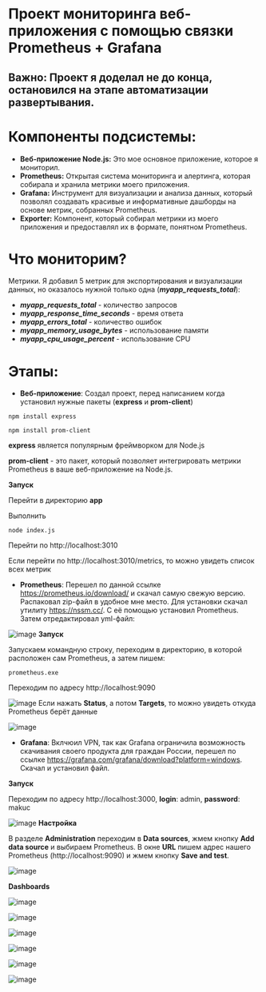 # Проект мониторинга веб-приложения с помощью связки Prometheus + Grafana
__Важно:__
Проект я доделал не до конца, остановился на этапе автоматизации развертывания.
---
# Компоненты подсистемы:
   - __Веб-приложение Node.js:__ Это мое основное приложение, которое я мониторил.
   - __Prometheus:__ Открытая система мониторинга и алертинга, которая собирала и хранила метрики моего приложения.
   - __Grafana:__ Инструмент для визуализации и анализа данных, который позволял создавать красивые и информативные дашборды на основе метрик, собранных Prometheus.
   - __Exporter:__ Компонент, который собирал метрики из моего приложения и предоставлял их в формате, понятном Prometheus.
# Что мониторим?
 Метрики. Я добавил 5 метрик для экспортирования и визуализации данных, но оказалось нужной только одна (___myapp_requests_total___):
  -  ___myapp_requests_total___ - количество запросов
  - ___myapp_response_time_seconds___ - время ответа
  - ___myapp_errors_total___ - количество ошибок
  - ___myapp_memory_usage_bytes___ - использование памяти
  - ___myapp_cpu_usage_percent___ - использование CPU
 # Этапы:
  - __Веб-приложение__: Создал проект, перед написанием когда установил нужные пакеты (__express__ и __prom-client__)
```
npm install express

npm install prom-client
```                                                                            
  __express__ является популярным фреймворком для Node.js

  __prom-client__ -  это пакет, который позволяет интегрировать метрики Prometheus в ваше веб-приложение на Node.js.  
  
__Запуск__

Перейти в директорию __app__

Выполнить

```
node index.js
```

Перейти по http://localhost:3010

Если перейти по http://localhost:3010/metrics, то можно увидеть список всех метрик


  - __Prometheus__: Перешел по данной ссылке https://prometheus.io/download/ и скачал самую свежую версию. Распаковал zip-файл в удобное мне место. Для установки скачал утилиту https://nssm.cc/. С её помощью установил Prometheus. Затем отредактировал yml-файл:

![image](https://github.com/BlambaFlame/node.js_monitoring/assets/90152889/4b9b9328-52d0-40f6-af4d-54664fda2e6e)
__Запуск__

Запускаем командную строку, переходим в директорию, в которой расположен сам Prometheus, а затем пишем:

```
prometheus.exe
```
Переходим по адресу http://localhost:9090

![image](https://github.com/BlambaFlame/node.js_monitoring/assets/90152889/d3948703-5035-4046-aee0-f1858c12cf7e)
Если нажать __Status__, а потом __Targets__, то можно увидеть откуда Prometheus берёт данные

![image](https://github.com/BlambaFlame/node.js_monitoring/assets/90152889/87f94c03-5f97-4fd5-836f-0cf01c96343d)
  - __Grafana__: Вклчюил VPN, так как Grafana ограничила возможность скачивания своего продукта для граждан России, перешел по ссылке https://grafana.com/grafana/download?platform=windows. Скачал и установил файл. 

__Запуск__ 

Переходим по адресу http://localhost:3000, __login__: admin, __password__: makuc

![image](https://github.com/BlambaFlame/node.js_monitoring/assets/90152889/16d3977b-ab07-4fb7-81ea-8a0f029b5af2)
__Настройка__

В разделе __Administration__ переходим в __Data sources__, жмем кнопку __Add data source__ и выбираем Prometheus. В окне __URL__ пишем адрес нашего Prometheus (http://localhost:9090) и жмем кнопку __Save and test__.

![image](https://github.com/BlambaFlame/node.js_monitoring/assets/90152889/89c5f86a-3243-4470-bdaa-9844216b8b70)

__Dashboards__

![image](https://github.com/BlambaFlame/node.js_monitoring/assets/90152889/6f27c3be-8b92-4fe2-9876-be0044c4223e)

![image](https://github.com/BlambaFlame/node.js_monitoring/assets/90152889/db2b595e-76f9-4951-bafd-d4dde29d3507)

![image](https://github.com/BlambaFlame/node.js_monitoring/assets/90152889/2fc20f36-c1bc-4695-9d68-fc9931f487bd)

![image](https://github.com/BlambaFlame/node.js_monitoring/assets/90152889/7aa391e7-4780-4a81-a221-67e33f1ebda5)

![image](https://github.com/BlambaFlame/node.js_monitoring/assets/90152889/4e5eff2c-6350-496d-a10d-9642ccc50a5b)

![image](https://github.com/BlambaFlame/node.js_monitoring/assets/90152889/b4e3d399-cb0b-4b40-9600-7243f0c840c7)














